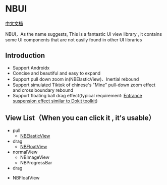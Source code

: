 # NBUI
[中文文档](./README_CN.md)

NBUI，As the name suggests, This is a fantastic UI view library , it contains some UI components that are not easily found in other UI libraries


## Introduction
* Support Androidx
* Concise and beautiful and easy to expand
* Support pull down zoom in(NBElasticView)、Inertial rebound
* Support simulated Tiktok of chinese's "Mine" pull-down zoom effect and cross boundary rebound
* Support floating ball drag effect(typical requirement: [Entrance suspension effect similar to Dokit toolkit](https://github.com/didi/DoKit))

## View List（When you can click it , it's usable）
* pull
  - [NBElasticView](./document/readme_nb_elastic.md)
* drag
  - [NBFloatView](./document/readme_nb_float.md)  
* normalView
  - NBImageView
  - NBProgressBar
* drag
 - NBFloatView

